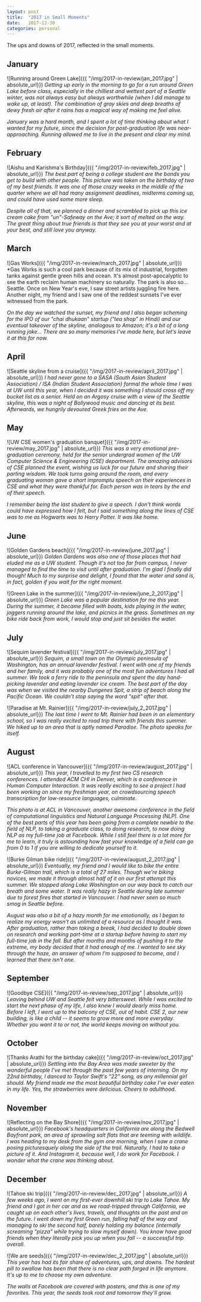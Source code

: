 ```yaml
---
layout: post
title:  "2017 in Small Moments"
date:   2017-12-30
categories: personal
---
```


The ups and downs of 2017, reflected in the small moments.

## January
![Running around Green Lake]({{ "/img/2017-in-review/jan_2017.jpg" | absolute_url}})
*Getting up early in the morning to go for a run around Green Lake before class,
especially in the chilliest and wettest part of a Seattle winter, was not always
easy but always worthwhile (when I did manage to wake up, at least).
The combination of gray skies and deep breaths of dewy fresh air after it rains has
a magical way of making me feel alive.*

*January was a hard month, and I spent a lot of time thinking about what I wanted
for my future, since the decision for post-graduation life was near-approaching.
Running allowed me to live in the present and clear my mind.*

## February
![Aishu and Karishma's Birthday]({{ "/img/2017-in-review/feb_2017.jpg" | absolute_url}})
*The best part of being a college student are the bonds you get to build with other people.
This picture was taken on the birthday of two of my best friends. It was
one of those crazy weeks in the middle of the quarter where we all had many
assignment deadlines, midterms coming up, and could have used some more sleep.*

*Despite all of that, we planned a dinner and scrambled to pick up this ice cream
cake from "un"-Safeway on the Ave; it sort of melted on the way. The great thing
about true friends is that they see you at your worst and at your best, and
still love you anyway.*

## March
![Gas Works]({{ "/img/2017-in-review/march_2017.jpg" | absolute_url}})
*Gas Works is such a cool park because of its mix of industrial, forgotten
tanks against gentle green hills and ocean. It's almost post-apocalyptic
to see the earth reclaim human machinery so naturally. The park is also so... Seattle.
Once on New Year's eve, I saw street artists juggling fire here. Another night,
my friend and I saw one of the reddest sunsets I've ever witnessed from the park.

*On the day we watched the sunset, my friend and I also began scheming for the
IPO of our "chai dhukaan" startup ("tea shop" in Hindi) and our eventual takeover
of the skyline, analogous to Amazon; it's a bit of a long running joke...
There are so many memories I've made here, but let's leave it at this for now.*

## April
![Seattle skyline from a cruise]({{ "/img/2017-in-review/april_2017.jpg" | absolute_url}})
*I had never gone to a SASA (South Asian Student Association) / ISA (Indian Student Association)
formal the whole time I was at UW until this year, when I decided it was
something I should cross off my bucket list as a senior. Held on an Argosy cruise with
a view of the Seattle skyline, this was a night of Bollywood music and dancing
at its best. Afterwards, we hungrily devoured Greek fries on the Ave.*

## May
![UW CSE women's graduation banquet]({{ "/img/2017-in-review/may_2017.jpg" | absolute_url}})
*This was a very emotional pre-graduation ceremony, held for the senior
undergrad women of the UW Computer Science & Engineering (CSE) department. The amazing
advisors of CSE planned the event, wishing us luck for our future and sharing
their parting wisdom. We took turns going around the room, and every graduating woman
gave a short impromptu speech on their experiences in CSE and what they were thankful for.
Each person was in tears by the end of their speech.*

*I remember being the last student to give a speech. I don't think words could have
expressed how I felt, but I said something along the lines of CSE was to me
as Hogwarts was to Harry Potter. It was like home.*

## June
![Golden Gardens beach]({{ "/img/2017-in-review/june_2017.jpg" | absolute_url}})
*Golden Gardens was also one of those places that had eluded me
as a UW student. Though it's not too far from campus, I never managed to find the
time to visit until after graduation. I'm glad I finally did though! Much to
my surprise and delight, I found that the water and sand is, in fact, golden if
you wait for the right moment.*

![Green Lake in the summer]({{ "/img/2017-in-review/june_2_2017.jpg" | absolute_url}})
*Green Lake was a popular destination for me this year. During the summer, it
became filled with boats, kids playing in the water, joggers running around the lake,
and picnics in the grass. Sometimes on my bike ride back from work, I would stop
and just sit besides the water.*

## July
![Sequim lavender festival]({{ "/img/2017-in-review/july_2017.jpg" | absolute_url}})
*Sequim, a small town on the Olympic peninsula of Washington, has an annual lavender
festival. I went with one of my friends and her family, and it was probably
one of the most fun adventures I had all summer. We took a ferry ride to the
peninsula and spent the day hand-picking lavender and eating lavender ice cream.
The best part of the day was when we visited the nearby Dungenes Spit, a strip of beach
along the Pacific Ocean. We couldn't stop saying the word "spit" after that.*

![Paradise at Mt. Rainier]({{ "/img/2017-in-review/july_2_2017.jpg" | absolute_url}})
*The last time I went to Mt. Rainier had been in an elementary school, so I was
really excited to road trip there with friends this summer. We hiked up to an area
that is aptly named Paradise. The photo speaks for itself.*

## August
![ACL conference in Vancouver]({{ "/img/2017-in-review/august_2017.jpg" | absolute_url}})
*This year, I travelled to my first two CS research conferences. I attended ACM CHI
in Denver, which is a conference in Human Computer Interaction. It was really exciting
to see a project I had been working on since my freshman year, on crowdsourcing speech
transcription for low-resource languages, culminate.*

*This photo is at ACL in Vancouver,
another awesome conference in the field of computational linguistics and Natural
Language Processing (NLP). One of the best parts of this year has been going from a complete newbie
to the field of NLP, to taking a graduate class, to doing research, to now doing
NLP as my full-time job at Facebook. While I still feel there is a lot more for me to learn,
it truly is astounding how fast your knowledge of a field can go from 0 to 1
if you are willing to dedicate yourself to it.*

![Burke Gilman bike ride]({{ "/img/2017-in-review/august_2_2017.jpg" | absolute_url}})
*Eventually, my friend and I would like to bike the entire Burke-Gilman trail,
which is a total of 27 miles. Though we're biking novices, we made it through
almost half of it on our first attempt this summer. We stopped along Lake Washington on our
way back to catch our breath and some water. It was really hazy in Seattle during
late summer due to forest fires that started in Vancouver. I had never seen
so much smog in Seattle before.*

*August was also a bit of a hazy month for me emotionally, as I began to realize my energy
wasn't as unlimited of a resource as I thought it was. After graduation, rather than taking
a break, I had decided to double down on research and working part-time at a startup
before having to start my full-time job in the fall. But after months and months
of pushing it to the extreme, my body decided that it had enough of me. I wanted
to see sky through the haze, an answer of whom I'm supposed to become,
and I learned that there isn't one.*


## September
![Goodbye CSE]({{ "/img/2017-in-review/sep_2017.jpg" | absolute_url}})
*Leaving behind UW and Seattle felt very bittersweet. While I was excited to start
the next phase of my life, I also knew I would dearly miss home. Before I left,
I went up to the balcony of CSE, out of habit. CSE 2, our new building, is
like a child -- it seems to grow more and more everyday.
Whether you want it to or not, the world keeps moving on without you.*


## October
![Thanks Arathi for the birthday cake]({{ "/img/2017-in-review/oct_2017.jpg" | absolute_url}})
*Settling into the Bay Area was made sweeter by the wonderful people I've met
through the past few years of interning. On my 22nd birthday, I danced to Taylor Swift's "22"
song, as any millennial girl should. My friend made me the most beautiful birthday
cake I've ever eaten in my life. Yes, the strawberries were delicious. Cheers to
adulthood.*


## November
![Reflecting on the Bay Shore]({{ "/img/2017-in-review/nov_2017.jpg" | absolute_url}})
*Facebook's headquarters in California are along the Bedwell Bayfront park, an
area of sprawling salt flats that are teeming with wildlife. I was heading to my
desk from the gym one morning, when I saw a crane posing picturesquely along
the side of the trail. Naturally, I had to take a picture of it. And Instagram
it, because well, I do work for Facebook. I wonder what the crane was thinking about.*


## December
![Tahoe ski trip]({{ "/img/2017-in-review/dec_2017.jpg" | absolute_url}})
*A few weeks ago, I went on my first-ever downhill ski trip to Lake Tahoe. My friend and
I got in her car and as we road-tripped through California, we caught up on
each other's lives, travels, and thoughts on the past and on the future. I went
down my first Green run, falling half of the way and managing to ski the second
half, barely holding my balance (internally screaming "pizza" while trying to slow myself
down). You know have good friends when they literally pick you up when you fall --
a successful trip overall.*

![We are seeds]({{ "/img/2017-in-review/dec_2_2017.jpg" | absolute_url}})
*This year has had its fair share of adventures, ups, and downs. The hardest
pill to swallow has been that there is no clear path forged in life anymore.
It's up to me to choose my own adventure.*

*The walls at Facebook are covered with posters, and this is one of my
favorites. This year, the seeds took root and tomorrow they'll grow.*
